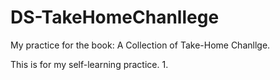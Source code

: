# DS-TakeHomeChanllege
My practice for the book: A Collection of Take-Home Chanllge.

This is for my self-learning practice.
1. 
